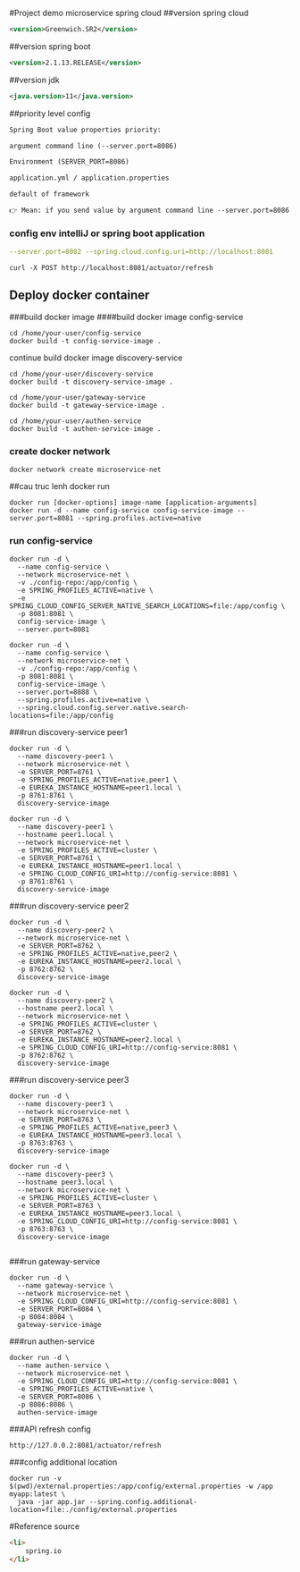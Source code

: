 #Project demo microservice spring cloud
##version spring cloud
```xml
<version>Greenwich.SR2</version>
```
##version spring boot
```xml
<version>2.1.13.RELEASE</version>
```
##version jdk
```xml
<java.version>11</java.version>
```
##priority level config
```html
Spring Boot value properties priority:

argument command line (--server.port=8086)

Environment (SERVER_PORT=8086)

application.yml / application.properties

default of framework

👉 Mean: if you send value by argument command line --server.port=8086, then value is override all other config.
```
### config env intelliJ or spring boot application
```yaml
--server.port=8082 --spring.cloud.config.uri=http://localhost:8081
```

```
curl -X POST http://localhost:8081/actuator/refresh
```

## Deploy docker container
###build docker image
####build docker image config-service
```shell script
cd /home/your-user/config-service
docker build -t config-service-image .
```
continue build docker image discovery-service
```shell script
cd /home/your-user/discovery-service
docker build -t discovery-service-image .

```
```shell script
cd /home/your-user/gateway-service
docker build -t gateway-service-image .

```
````
cd /home/your-user/authen-service
docker build -t authen-service-image .

````
### create docker network
```shell script
docker network create microservice-net
```
##cau truc lenh docker run
```shell script
docker run [docker-options] image-name [application-arguments]
docker run -d --name config-service config-service-image --server.port=8081 --spring.profiles.active=native

```
### run config-service
```shell script
docker run -d \
  --name config-service \
  --network microservice-net \
  -v ./config-repo:/app/config \
  -e SPRING_PROFILES_ACTIVE=native \
  -e SPRING_CLOUD_CONFIG_SERVER_NATIVE_SEARCH_LOCATIONS=file:/app/config \
  -p 8081:8081 \
  config-service-image \
  --server.port=8081

docker run -d \
  --name config-service \
  --network microservice-net \
  -v ./config-repo:/app/config \
  -p 8081:8081 \
  config-service-image \
  --server.port=8888 \
  --spring.profiles.active=native \
  --spring.cloud.config.server.native.search-locations=file:/app/config

```
###run discovery-service peer1
```shell script
docker run -d \
  --name discovery-peer1 \
  --network microservice-net \
  -e SERVER_PORT=8761 \
  -e SPRING_PROFILES_ACTIVE=native,peer1 \
  -e EUREKA_INSTANCE_HOSTNAME=peer1.local \
  -p 8761:8761 \
  discovery-service-image

docker run -d \
  --name discovery-peer1 \
  --hostname peer1.local \
  --network microservice-net \
  -e SPRING_PROFILES_ACTIVE=cluster \
  -e SERVER_PORT=8761 \
  -e EUREKA_INSTANCE_HOSTNAME=peer1.local \
  -e SPRING_CLOUD_CONFIG_URI=http://config-service:8081 \
  -p 8761:8761 \
  discovery-service-image

```
###run discovery-service peer2
```shell script
docker run -d \
  --name discovery-peer2 \
  --network microservice-net \
  -e SERVER_PORT=8762 \
  -e SPRING_PROFILES_ACTIVE=native,peer2 \
  -e EUREKA_INSTANCE_HOSTNAME=peer2.local \
  -p 8762:8762 \
  discovery-service-image

docker run -d \
  --name discovery-peer2 \
  --hostname peer2.local \
  --network microservice-net \
  -e SPRING_PROFILES_ACTIVE=cluster \
  -e SERVER_PORT=8762 \
  -e EUREKA_INSTANCE_HOSTNAME=peer2.local \
  -e SPRING_CLOUD_CONFIG_URI=http://config-service:8081 \
  -p 8762:8762 \
  discovery-service-image

```
###run discovery-service peer3
```shell script
docker run -d \
  --name discovery-peer3 \
  --network microservice-net \
  -e SERVER_PORT=8763 \
  -e SPRING_PROFILES_ACTIVE=native,peer3 \
  -e EUREKA_INSTANCE_HOSTNAME=peer3.local \
  -p 8763:8763 \
  discovery-service-image

docker run -d \
  --name discovery-peer3 \
  --hostname peer3.local \
  --network microservice-net \
  -e SPRING_PROFILES_ACTIVE=cluster \
  -e SERVER_PORT=8763 \
  -e EUREKA_INSTANCE_HOSTNAME=peer3.local \
  -e SPRING_CLOUD_CONFIG_URI=http://config-service:8081 \
  -p 8763:8763 \
  discovery-service-image


```
###run gateway-service
```shell script
docker run -d \
  --name gateway-service \
  --network microservice-net \
  -e SPRING_CLOUD_CONFIG_URI=http://config-service:8081 \
  -e SERVER_PORT=8084 \
  -p 8084:8084 \
  gateway-service-image
```
###run authen-service
```shell script
docker run -d \
  --name authen-service \
  --network microservice-net \
  -e SPRING_CLOUD_CONFIG_URI=http://config-service:8081 \
  -e SPRING_PROFILES_ACTIVE=native \
  -e SERVER_PORT=8086 \
  -p 8086:8086 \
  authen-service-image

```
###API refresh config 
```http request
http://127.0.0.2:8081/actuator/refresh
```

###config additional location
```shell script
docker run -v $(pwd)/external.properties:/app/config/external.properties -w /app myapp:latest \
  java -jar app.jar --spring.config.additional-location=file:./config/external.properties

```
#Reference source
```html
<li>
    spring.io
</li>
```